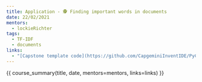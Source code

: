 ```yaml
---
title: Application - 🕵️ Finding important words in documents
date: 22/02/2021
mentors:
  - lockieRichter
tags:
  - TF-IDF
  - documents
links:
  - "[Capstone template code](https://github.com/CapgeminiInventIDE/PyCap/tree/main/src/intro-to-python/capstone/tf_idf){target=_blank}"
---
```


{{ course_summary(title, date, mentors=mentors, links=links) }}
